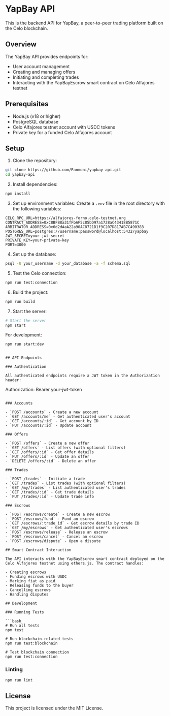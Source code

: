 # YapBay API

This is the backend API for YapBay, a peer-to-peer trading platform built on the Celo blockchain.

## Overview

The YapBay API provides endpoints for:
- User account management
- Creating and managing offers
- Initiating and completing trades
- Interacting with the YapBayEscrow smart contract on Celo Alfajores testnet

## Prerequisites

- Node.js (v18 or higher)
- PostgreSQL database
- Celo Alfajores testnet account with USDC tokens
- Private key for a funded Celo Alfajores account

## Setup

1. Clone the repository:
```bash
git clone https://github.com/Panmoni/yapbay-api.git
cd yapbay-api
```

2. Install dependencies:
```bash
npm install
```

3. Set up environment variables:
Create a `.env` file in the root directory with the following variables:
```
CELO_RPC_URL=https://alfajores-forno.celo-testnet.org
CONTRACT_ADDRESS=0xC8BFB8a31fFbAF5c85bD97a1728aC43418B5871C
ARBITRATOR_ADDRESS=0x6d2dAaA22a90AC8721D1f9C207D817AB7C490383
POSTGRES_URL=postgres://username:password@localhost:5432/yapbay
JWT_SECRET=your-jwt-secret
PRIVATE_KEY=your-private-key
PORT=3000
```

4. Set up the database:
```bash
psql -U your_username -d your_database -a -f schema.sql
```

5. Test the Celo connection:
```bash
npm run test:connection
```

6. Build the project:
```bash
npm run build
```
7. Start the server:
```bash
# Start the server
npm start
```

For development:
```bash
npm run start:dev
```
```

## API Endpoints

### Authentication

All authenticated endpoints require a JWT token in the Authorization header:
```
Authorization: Bearer your-jwt-token
```

### Accounts

- `POST /accounts` - Create a new account
- `GET /accounts/me` - Get authenticated user's account
- `GET /accounts/:id` - Get account by ID
- `PUT /accounts/:id` - Update account

### Offers

- `POST /offers` - Create a new offer
- `GET /offers` - List offers (with optional filters)
- `GET /offers/:id` - Get offer details
- `PUT /offers/:id` - Update an offer
- `DELETE /offers/:id` - Delete an offer

### Trades

- `POST /trades` - Initiate a trade
- `GET /trades` - List trades (with optional filters)
- `GET /my/trades` - List authenticated user's trades
- `GET /trades/:id` - Get trade details
- `PUT /trades/:id` - Update trade info

### Escrows

- `POST /escrows/create` - Create a new escrow
- `POST /escrows/fund` - Fund an escrow
- `GET /escrows/:trade_id` - Get escrow details by trade ID
- `GET /my/escrows` - Get authenticated user's escrows
- `POST /escrows/release` - Release an escrow
- `POST /escrows/cancel` - Cancel an escrow
- `POST /escrows/dispute` - Open a dispute

## Smart Contract Interaction

The API interacts with the YapBayEscrow smart contract deployed on the Celo Alfajores testnet using ethers.js. The contract handles:

- Creating escrows
- Funding escrows with USDC
- Marking fiat as paid
- Releasing funds to the buyer
- Cancelling escrows
- Handling disputes

## Development

### Running Tests

```bash
# Run all tests
npm test

# Run blockchain-related tests
npm run test:blockchain

# Test blockchain connection
npm run test:connection
```

### Linting

```bash
npm run lint
```

## License

This project is licensed under the MIT License.